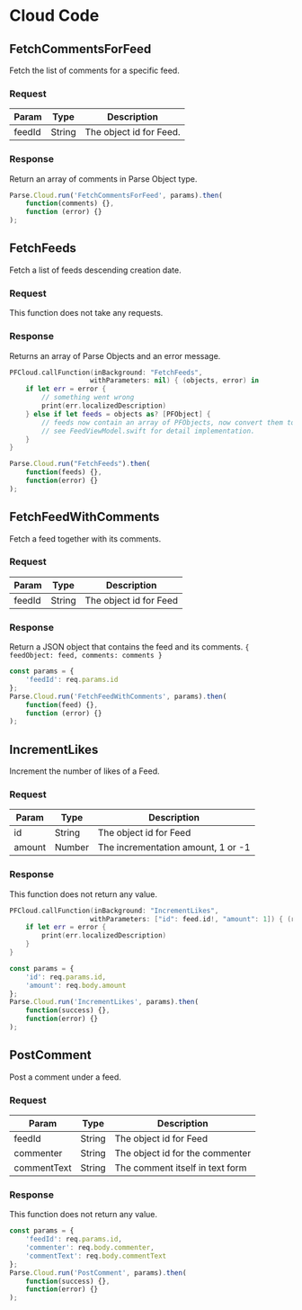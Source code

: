 # Cloud Code

## FetchCommentsForFeed

Fetch the list of comments for a specific feed.

### Request

Param | Type | Description
--------- | ------- | -----------
feedId | String | The object id for Feed.

### Response

Return an array of comments in Parse Object type.

```javascript
Parse.Cloud.run('FetchCommentsForFeed', params).then(
    function(comments) {},
    function (error) {}
);
```

## FetchFeeds

Fetch a list of feeds descending creation date.

### Request

This function does not take any requests.

### Response

Returns an array of Parse Objects and an error message. 

```swift
PFCloud.callFunction(inBackground: "FetchFeeds", 
                    withParameters: nil) { (objects, error) in
    if let err = error {
        // something went wrong
        print(err.localizedDescription)
    } else if let feeds = objects as? [PFObject] {
        // feeds now contain an array of PFObjects, now convert them to Feeds
        // see FeedViewModel.swift for detail implementation.
    }
}
```

```javascript
Parse.Cloud.run("FetchFeeds").then(
    function(feeds) {},
    function(error) {}
);
```

## FetchFeedWithComments

Fetch a feed together with its comments.

### Request

Param | Type | Description
--------- | ------- | -----------
feedId | String | The object id for Feed

### Response

Return a JSON object that contains the feed and its comments.
`{
  feedObject: feed,
  comments: comments
}`

```javascript
const params = { 
    'feedId': req.params.id 
};
Parse.Cloud.run('FetchFeedWithComments', params).then(
    function(feed) {},
    function (error) {}
);
```

## IncrementLikes

Increment the number of likes of a Feed.

### Request

Param | Type | Description
--------- | ------- | -----------
id | String | The object id for Feed
amount | Number | The incrementation amount, 1 or -1

### Response

This function does not return any value.

```swift
PFCloud.callFunction(inBackground: "IncrementLikes",
                    withParameters: ["id": feed.id!, "amount": 1]) { (res, error) in
    if let err = error {
        print(err.localizedDescription)
    }
}
```

```javascript
const params = { 
    'id': req.params.id, 
    'amount': req.body.amount
};
Parse.Cloud.run('IncrementLikes', params).then(
    function(success) {},
    function(error) {}
);
```

## PostComment 

Post a comment under a feed.

### Request

Param | Type | Description
--------- | ------- | -----------
feedId | String | The object id for Feed
commenter | String | The object id for the commenter
commentText | String | The comment itself in text form

### Response

This function does not return any value.

```javascript
const params = { 
    'feedId': req.params.id, 
    'commenter': req.body.commenter, 
    'commentText': req.body.commentText
};
Parse.Cloud.run('PostComment', params).then(
    function(success) {},
    function(error) {}
);
```
